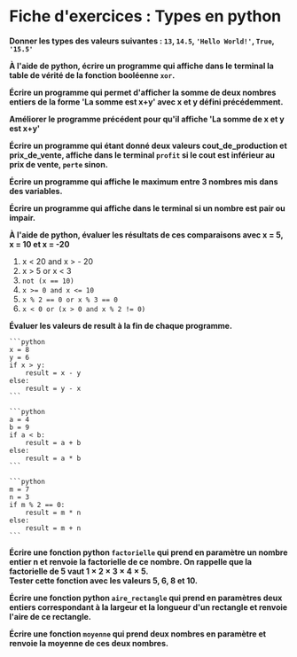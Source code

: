 # Fiche d'exercices : Types en python

**Donner les types des valeurs suivantes : `13`, `14.5`, `'Hello World!'`, `True`, `'15.5'`**  

**À l'aide de python, écrire un programme qui affiche dans le terminal la table de vérité de la fonction booléenne `xor`.**  

**Écrire un programme qui permet d'afficher la somme de deux nombres entiers de la forme 'La somme est x+y' avec x et y défini précédemment.**  

**Améliorer le programme précédent pour qu'il affiche 'La somme de x et y est x+y'**  

**Écrire un programme qui étant donné deux valeurs cout_de_production et prix_de_vente, affiche dans le terminal `profit` si le cout est inférieur au prix de vente, `perte` sinon.**  

**Écrire un programme qui affiche le maximum entre 3 nombres mis dans des variables.**  

**Écrire un programme qui affiche dans le terminal si un nombre est pair ou impair.**  

**À l'aide de python, évaluer les résultats de ces comparaisons avec x = 5, x = 10 et x = -20**  

   1. x < 20 and x > - 20
   2. x > 5 or x < 3
   3. `not (x == 10)`
   4. `x >= 0 and x <= 10`
   5. `x % 2 == 0 or x % 3 == 0`
   6. `x < 0 or (x > 0 and x % 2 != 0)`

**Évaluer les valeurs de result à la fin de chaque programme.**  

    ```python
    x = 8
    y = 6
    if x > y:
        result = x - y
    else:
        result = y - x
    ```

    ```python
    a = 4
    b = 9
    if a < b:
        result = a + b
    else:
        result = a * b
    ```

    ```python
    m = 7
    n = 3
    if m % 2 == 0:
        result = m * n
    else:
        result = m + n
    ```

**Écrire une fonction python `factorielle` qui prend en paramètre un nombre entier n et renvoie la factorielle de ce nombre. On rappelle que la factorielle de 5 vaut $1\times2\times3\times4\times5$.**  
**Tester cette fonction avec les valeurs 5, 6, 8 et 10.**  

**Écrire une fonction python `aire_rectangle` qui prend en paramètres deux entiers correspondant à la largeur et la longueur d'un rectangle et renvoie l'aire de ce rectangle.**  

**Écrire une fonction `moyenne` qui prend deux nombres en paramètre et renvoie la moyenne de ces deux nombres.**